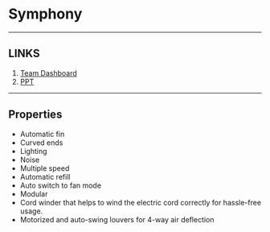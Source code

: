 # Symphony

---

## LINKS
1. [Team Dashboard](https://www.hack2skill.com/hack/symphony/dashboard)
2. [PPT](https://docs.google.com/presentation/d/1La-w6fUwWmipPa2Vg9c69_vN1Mjib9oj/edit?usp=sharing&ouid=113988499788975032931&rtpof=true&sd=true)

---

## Properties

- Automatic fin
- Curved ends 
- Lighting
- Noise 
- Multiple speed
- Automatic refill
- Auto switch to fan mode
- Modular
- Cord winder that helps to wind the electric cord correctly for hassle-free usage.
- Motorized and auto-swing louvers for 4-way air deflection
